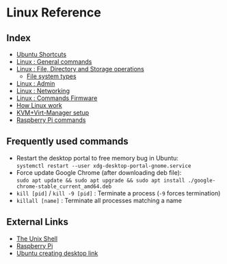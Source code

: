 # Linux Reference

## Index

- [Ubuntu Shortcuts](./ubuntu-shortcuts.md)
- [Linux : General commands](./linux-general-commands.md)
- [Linux : File, Directory and Storage operations](linux-file-operation.md)
  - [File system types](./file-system-types.md)
- [Linux : Admin](linux-admin.md)
- [Linux : Networking](linux-networking.md)
- [Linux : Commands Firmware](linux-commands-firmware.md)
- [How Linux work](./how-linux-work.md)
- [KVM+Virt-Manager setup](./kvm-virt-manager-setup.md)
- [Raspberry Pi commands](raspberry-pi-commands.md)

## Frequently used commands

- Restart the desktop portal to free memory bug in Ubuntu:  
  `systemctl restart --user xdg-desktop-portal-gnome.service`
- Force update Google Chrome (after downloading deb file):  
  `sudo apt update && sudo apt upgrade && sudo apt install ./google-chrome-stable_current_amd64.deb`
- `kill [pid]` / `kill -9 [pid]` : Terminate a process (`-9` forces termination)
- `killall [name]` : Terminate all processes matching a name

## External Links

- [The Unix Shell](https://swcarpentry.github.io/shell-novice/)
- [Raspberry Pi](/computer-engineering/hardware-electronics/raspberry-pi)
- [Ubuntu creating desktop link](./ubuntu-create-desktop-link.md)
